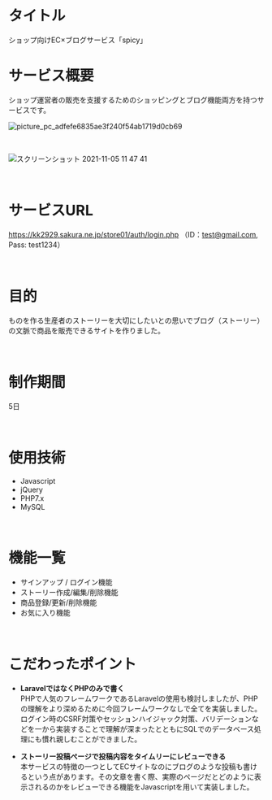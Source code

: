 # タイトル
ショップ向けEC×ブログサービス「spicy」

# サービス概要
ショップ運営者の販売を支援するためのショッピングとブログ機能両方を持つサービスです。

![picture_pc_adfefe6835ae3f240f54ab1719d0cb69](https://user-images.githubusercontent.com/42371057/140068462-1a4281be-1973-4c5e-85b8-40b3cb4889d4.png)

<br>

![スクリーンショット 2021-11-05 11 47 41](https://user-images.githubusercontent.com/42371057/140450008-910207ea-b64f-4018-87e9-430201debf63.png)

<br>

# サービスURL
https://kk2929.sakura.ne.jp/store01/auth/login.php
（ID：test@gmail.com, Pass: test1234）

<br>

# 目的
ものを作る生産者のストーリーを大切にしたいとの思いでブログ（ストーリー）の文脈で商品を販売できるサイトを作りました。

<br>

# 制作期間
5日

<br>

# 使用技術
* Javascript
* jQuery
* PHP7.x
* MySQL

<br>

# 機能一覧
* サインアップ / ログイン機能
* ストーリー作成/編集/削除機能
* 商品登録/更新/削除機能
* お気に入り機能

<br>

# こだわったポイント
* **LaravelではなくPHPのみで書く**<br>
PHPで人気のフレームワークであるLaravelの使用も検討しましたが、PHPの理解をより深めるために今回フレームワークなしで全てを実装しました。ログイン時のCSRF対策やセッションハイジャック対策、バリデーションなどを一から実装することで理解が深まったとともにSQLでのデータベース処理にも慣れ親しむことができました。

* **ストーリー投稿ページで投稿内容をタイムリーにレビューできる**<br>
本サービスの特徴の一つとしてECサイトなのにブログのような投稿も書けるという点があります。その文章を書く際、実際のページだとどのように表示されるのかをレビューできる機能をJavascriptを用いて実装しました。
